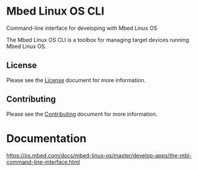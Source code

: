 # Mbed Linux OS CLI

Command-line interface for developing with Mbed Linux OS

The Mbed Linux OS CLI is a toolbox for managing target devices running Mbed Linux OS.

## License

Please see the [License][mbl-license] document for more information.

## Contributing

Please see the [Contributing][mbl-contributing] document for more information.

# Documentation

https://os.mbed.com/docs/mbed-linux-os/master/develop-apps/the-mbl-command-line-interface.html


[mbl-license]: LICENSE.md
[mbl-contributing]: CONTRIBUTING.md
[mbl-docs]: https://os.mbed.com/docs/mbed-linux-os/latest/develop-apps/the-mbl-command-line-interface.html
